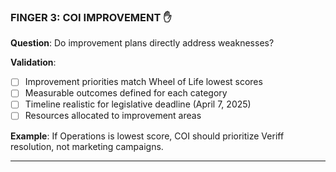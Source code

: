 ### **FINGER 3: COI IMPROVEMENT** ✋

**Question**: Do improvement plans directly address weaknesses?

**Validation**:

- [ ] Improvement priorities match Wheel of Life lowest scores
- [ ] Measurable outcomes defined for each category
- [ ] Timeline realistic for legislative deadline (April 7, 2025)
- [ ] Resources allocated to improvement areas

**Example**: If Operations is lowest score, COI should prioritize Veriff resolution, not marketing campaigns.

---

